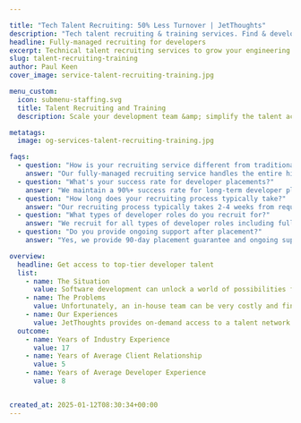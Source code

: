 ```yaml
---

title: "Tech Talent Recruiting: 50% Less Turnover | JetThoughts"
description: "Tech talent recruiting & training services. Find & develop Ruby developers, reduce turnover by 50%. Proven hiring process, 13+ years experience. Start hiring."
headline: Fully-managed recruiting for developers
excerpt: Technical talent recruiting services to grow your engineering team faster. Eliminate recruiting workload with our specialized tech talent recruiting approach and access to pre-vetted Ruby developers and software development talent.
slug: talent-recruiting-training
author: Paul Keen
cover_image: service-talent-recruiting-training.jpg

menu_custom:
  icon: submenu-staffing.svg
  title: Talent Recruiting and Training
  description: Scale your development team &amp; simplify the talent acquisition process with top-caliber candidates that are pre-vetted by our team.

metatags:
  image: og-services-talent-recruiting-training.jpg

faqs:
  - question: "How is your recruiting service different from traditional hiring?"
    answer: "Our fully-managed recruiting service handles the entire hiring process from candidate sourcing to final evaluation. We pre-vet candidates for technical skills, cultural fit, and communication abilities, presenting you only with qualified candidates who meet your specific requirements, saving you weeks of recruiting and interviewing time."
  - question: "What's your success rate for developer placements?"
    answer: "We maintain a 90%+ success rate for long-term developer placements. Our thorough vetting process includes technical assessments, behavioral interviews, reference checks, and cultural fit evaluation, ensuring candidates not only have the right skills but also align with your team and company culture."
  - question: "How long does your recruiting process typically take?"
    answer: "Our recruiting process typically takes 2-4 weeks from requirements gathering to candidate presentation. This includes sourcing, initial screening, technical assessment, and final evaluation. We can expedite this timeline for urgent needs while maintaining our quality standards."
  - question: "What types of developer roles do you recruit for?"
    answer: "We recruit for all types of developer roles including full-stack developers, backend developers, frontend developers, mobile developers, DevOps engineers, QA engineers, technical leads, and senior architects. We also recruit for technical leadership roles like CTOs and Engineering Managers."
  - question: "Do you provide ongoing support after placement?"
    answer: "Yes, we provide 90-day placement guarantee and ongoing support during the integration period. This includes performance check-ins, addressing any integration challenges, and ensuring both the candidate and your team are satisfied with the placement. We're invested in long-term success. For immediate staffing needs while recruiting, consider our [outsourced developer staffing](/services/outsourced-developer-staffing/) service, and for technical leadership guidance during team scaling, our [fractional CTO services](/services/fractional-cto/) can provide strategic oversight."

overview:
  headline: Get access to top-tier developer talent
  list:
    - name: The Situation
      value: Software development can unlock a world of possibilities for today’s organizations, opening up new revenue streams, optimizing operations, reducing costs, & driving adaptability. Whether it’s launching a software product, building a website, or managing digital infrastructure, many organizations rely on engineering talent to stay competitive and accelerate their path to growth.
    - name: The Problems
      value: Unfortunately, an in-house team can be very costly and finding the right software development talent can be time-consuming. The wrong hire can cost thousands of dollars and waste months. Even with access to good developers, it’s often a fierce competition to attract software development talent.
    - name: Our Experiences
      value: JetThoughts provides on-demand access to a talent network of pre-vetted developers to help companies build a high-caliber software development team faster and at a fraction of the costs. As a fully-managed recruiting service, we can handle everything from researching and vetting candidates to interviewing, evaluating, and ranking developer talent.
  outcome:
    - name: Years of Industry Experience
      value: 17
    - name: Years of Average Client Relationship
      value: 5
    - name: Years of Average Developer Experience
      value: 8


created_at: 2025-01-12T08:30:34+00:00
---
```

